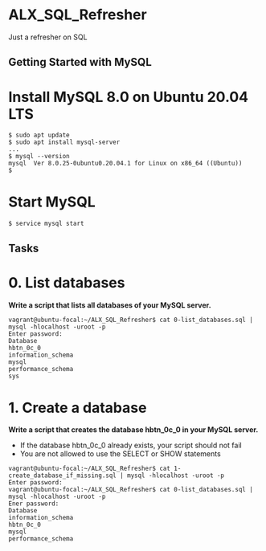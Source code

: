 # ALX_SQL_Refresher
Just a refresher on SQL

## Getting Started with MySQL
# Install MySQL 8.0 on Ubuntu 20.04 LTS

``` shell
$ sudo apt update
$ sudo apt install mysql-server
...
$ mysql --version
mysql  Ver 8.0.25-0ubuntu0.20.04.1 for Linux on x86_64 ((Ubuntu))
$
```

# Start MySQL
``` shell
$ service mysql start 
```

## Tasks
# 0. List databases
**Write a script that lists all databases of your MySQL server.**
``` shell
vagrant@ubuntu-focal:~/ALX_SQL_Refresher$ cat 0-list_databases.sql | mysql -hlocalhost -uroot -p
Enter password:
Database
hbtn_0c_0
information_schema
mysql
performance_schema
sys
```

# 1. Create a database
**Write a script that creates the database hbtn_0c_0 in your MySQL server.**
* If the database hbtn_0c_0 already exists, your script should not fail
* You are not allowed to use the SELECT or SHOW statements
``` shell
vagrant@ubuntu-focal:~/ALX_SQL_Refresher$ cat 1-create_database_if_missing.sql | mysql -hlocalhost -uroot -p
Enter password: 
vagrant@ubuntu-focal:~/ALX_SQL_Refresher$ cat 0-list_databases.sql | mysql -hlocalhost -uroot -p
Ener password: 
Database
information_schema
hbtn_0c_0
mysql
performance_schema
```

